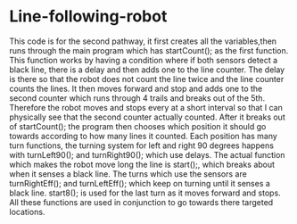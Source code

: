 # Line-following-robot 
This code is for the second pathway, it first creates all the variables,then runs through the main program which has startCount(); as the first function. This function works by having a condition where if both sensors detect a black line, there is a delay and then adds one to the line counter. The delay is there so that the robot does not count the line twice and the line counter counts the lines. It then moves forward and stop and adds one to the second counter which runs through 4 trails and breaks out of the 5th. Therefore the robot moves and stops every at a short interval so that I can physically see that the second counter actually counted. After it breaks out of startCount(); the program then chooses which position it should go towards according to how many lines it counted. Each position has many turn functions, the turning system for left and right 90 degrees happens with turnLeft90(); and turnRight90(); which use delays. The actual function which makes the robot move long the line is start();, which breaks about when it senses a black line. The turns which use the sensors are turnRightEff(); and turnLeftEff(); which keep on turning until it senses a black line. start8(); is used for the last turn as it moves forward and stops. All these functions are used in conjunction to go towards there targeted locations.
